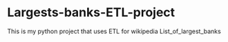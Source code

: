 # Largests-banks-ETL-project
This is my python project that uses ETL for wikipedia List_of_largest_banks
